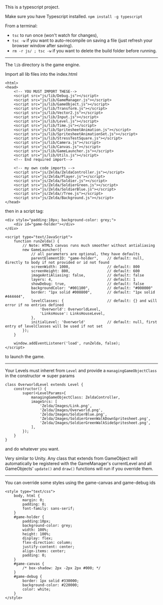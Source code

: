 This is a typescript project.

Make sure you have Typescript installed.
`npm install -g typescript`

From a terminal:
- `tsc` to run once (won't watch for changes),
- `tsc -w` if you want to auto-recompile on saving a file (just refresh your browser window after saving).
- `rm -r js/ ; tsc -w` if you want to delete the build folder before running.

------

The `lib` directory is the game engine.

Import all lib files into the index.html

```
<html>
<head>
	<!-- YOU MUST IMPORT THESE-->
	<script src="js/lib/Debug.js"></script>
	<script src="js/lib/GameManager.js"></script>
	<script src="js/lib/GameObject.js"></script>
	<script src="js/lib/Transform.js"></script>
	<script src="js/lib/Vector2.js"></script>
	<script src="js/lib/Input.js"></script>
	<script src="js/lib/Level.js"></script>
	<script src="js/lib/Time.js"></script>
	<script src="js/lib/SpritesheetAnimation.js"></script>
	<script src="js/lib/SpritesheetAnimationSet.js"></script>
	<script src="js/lib/StressTestSquare.js"></script>
	<script src="js/lib/Camera.js"></script>
	<script src="js/lib/Canvas.js"></script>
	<script src="js/lib/GameLauncher.js"></script>
	<script src="js/lib/Utils.js"></script>
	<!-- End required import-->

	<!-- my own code imports -->
	<script src="js/Zelda/ZeldaController.js"></script>
	<script src="js/Zelda/Player.js"></script>
	<script src="js/Zelda/Soldier.js"></script>
	<script src="js/Zelda/SoldierGreen.js"></script>
	<script src="js/Zelda/SoldierBlue.js"></script>
	<script src="js/Zelda//Tree.js"></script>
	<script src="js/Zelda/Background.js"></script>
</head>

```

then in a script tag:

```
<div style="padding:10px; background-color: grey;">
    <div id="game-holder"></div>
</div>

<script type="text/JavaScript">
    function runZelda() {
        // Note: HTML5 canvas runs much smoother without antialiasing
        new GameLauncher({
            // all parameters are optional, they have defaults
            parentElementID: "game-holder",    // default: null, directly to body if not provided or id not found
            screenWidth: 1000,                 // default: 800
            screenHeight: 800,                 // default: 600
            imageAntiAliasing: false,          // default: false
            layers: 4,                         // default: 1
            showDebug: true,                   // default: false
            backgroundColor: "#001100",        // default: "#000000"
            border: "1px solid #008800",       // default: "1px solid #444444",
            levelClasses: {                    // default: {} and will error if no entries defined
                'Overworld': OverworldLevel,
                'LinksHouse': LinksHouseLevel,
            },
            initialLevel: 'Overworld'          // default: null, first entry of levelClasses will be used if not set
        });
    }

    window.addEventListener('load', runZelda, false);
</script>
```

to launch the game.

-------

Your Levels must inheret from `Level` and provide a `managingGameObjectClass` in the constructor => super params

```
class OverworldLevel extends Level {
	constructor() {
		super(<LevelParams>{
			managingGameObjectClass: ZeldaController,
			imageSrcs: [
				'Zelda/Images/Link.png',
				'Zelda/Images/Overworld.png',
				'Zelda/Images/SoldierBlue.png',
				'Zelda/Images/SoldierGreenWalkDownSpritesheet.png',
				'Zelda/Images/SoldierGreenWalkSideSpritesheet.png',
			],
		});
	}
}
```


and do whatever you want.

Very similar to Unity.  Any class that extends from GameObject will automatically be registered with the GameManager's currentLevel 
and all GameObjects' `update()` and `draw()` functions will run if you override them.


--------

You can override some styles using the game-canvas and game-debug ids

```
<style type="text/css">
    body, html {
        margin: 0;
        padding: 0;
        font-family: sans-serif;
    }
    #game-holder {
        padding:10px;
        background-color: grey;
        width: 100%;
        height: 100%;
        display: flex;
        flex-direction: column;
        justify-content: center;
        align-items: center;
        padding: 0;
    }
    #game-canvas {
        /* box-shadow: 2px -2px 2px #000; */
    }
    #game-debug {
        border: 1px solid #330000;
        background-color: #220000;
        color: white;
    }
</style>
```
